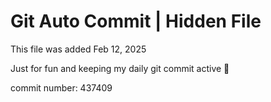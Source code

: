 # Git Auto Commit | Hidden File

This file was added Feb 12, 2025

Just for fun and keeping my daily git commit active 🤪

commit number: 437409
